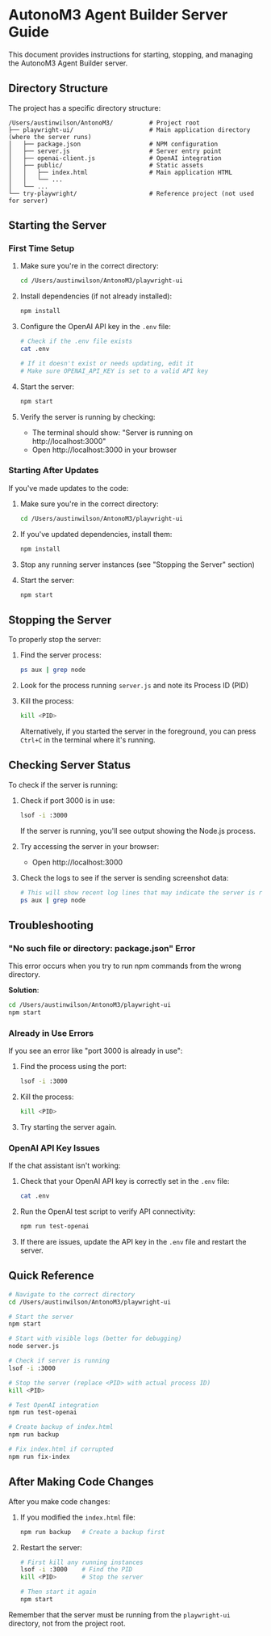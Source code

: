 # AutonoM3 Agent Builder Server Guide

This document provides instructions for starting, stopping, and managing the AutonoM3 Agent Builder server.

## Directory Structure

The project has a specific directory structure:

```
/Users/austinwilson/AntonoM3/          # Project root
├── playwright-ui/                     # Main application directory (where the server runs)
│   ├── package.json                   # NPM configuration
│   ├── server.js                      # Server entry point 
│   ├── openai-client.js               # OpenAI integration
│   ├── public/                        # Static assets
│   │   ├── index.html                 # Main application HTML
│   │   └── ...
│   └── ...
└── try-playwright/                    # Reference project (not used for server)
```

## Starting the Server

### First Time Setup

1. Make sure you're in the correct directory:
   ```bash
   cd /Users/austinwilson/AntonoM3/playwright-ui
   ```

2. Install dependencies (if not already installed):
   ```bash
   npm install
   ```

3. Configure the OpenAI API key in the `.env` file:
   ```bash
   # Check if the .env file exists
   cat .env
   
   # If it doesn't exist or needs updating, edit it
   # Make sure OPENAI_API_KEY is set to a valid API key
   ```

4. Start the server:
   ```bash
   npm start
   ```

5. Verify the server is running by checking:
   - The terminal should show: "Server is running on http://localhost:3000"
   - Open http://localhost:3000 in your browser

### Starting After Updates

If you've made updates to the code:

1. Make sure you're in the correct directory:
   ```bash
   cd /Users/austinwilson/AntonoM3/playwright-ui
   ```

2. If you've updated dependencies, install them:
   ```bash
   npm install
   ```

3. Stop any running server instances (see "Stopping the Server" section)

4. Start the server:
   ```bash
   npm start
   ```

## Stopping the Server

To properly stop the server:

1. Find the server process:
   ```bash
   ps aux | grep node
   ```

2. Look for the process running `server.js` and note its Process ID (PID)

3. Kill the process:
   ```bash
   kill <PID>
   ```

   Alternatively, if you started the server in the foreground, you can press `Ctrl+C` in the terminal where it's running.

## Checking Server Status

To check if the server is running:

1. Check if port 3000 is in use:
   ```bash
   lsof -i :3000
   ```
   
   If the server is running, you'll see output showing the Node.js process.

2. Try accessing the server in your browser:
   - Open http://localhost:3000

3. Check the logs to see if the server is sending screenshot data:
   ```bash
   # This will show recent log lines that may indicate the server is running
   ps aux | grep node
   ```

## Troubleshooting

### "No such file or directory: package.json" Error

This error occurs when you try to run npm commands from the wrong directory.

**Solution**: 
```bash
cd /Users/austinwilson/AntonoM3/playwright-ui
npm start
```

### Already in Use Errors

If you see an error like "port 3000 is already in use":

1. Find the process using the port:
   ```bash
   lsof -i :3000
   ```

2. Kill the process:
   ```bash
   kill <PID>
   ```

3. Try starting the server again.

### OpenAI API Key Issues

If the chat assistant isn't working:

1. Check that your OpenAI API key is correctly set in the `.env` file:
   ```bash
   cat .env
   ```

2. Run the OpenAI test script to verify API connectivity:
   ```bash
   npm run test-openai
   ```

3. If there are issues, update the API key in the `.env` file and restart the server.

## Quick Reference

```bash
# Navigate to the correct directory
cd /Users/austinwilson/AntonoM3/playwright-ui

# Start the server
npm start

# Start with visible logs (better for debugging)
node server.js

# Check if server is running
lsof -i :3000

# Stop the server (replace <PID> with actual process ID)
kill <PID>

# Test OpenAI integration
npm run test-openai

# Create backup of index.html
npm run backup

# Fix index.html if corrupted
npm run fix-index
```

## After Making Code Changes

After you make code changes:

1. If you modified the `index.html` file:
   ```bash
   npm run backup   # Create a backup first
   ```

2. Restart the server:
   ```bash
   # First kill any running instances
   lsof -i :3000    # Find the PID
   kill <PID>       # Stop the server
   
   # Then start it again
   npm start
   ```

Remember that the server must be running from the `playwright-ui` directory, not from the project root. 